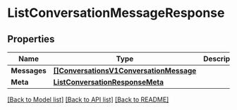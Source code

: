# ListConversationMessageResponse

## Properties

Name | Type | Description | Notes
------------ | ------------- | ------------- | -------------
**Messages** | [**[]ConversationsV1ConversationMessage**](ConversationsV1ConversationMessage.md) |  |[optional] 
**Meta** | [**ListConversationResponseMeta**](ListConversationResponseMeta.md) |  |[optional] 

[[Back to Model list]](../README.md#documentation-for-models) [[Back to API list]](../README.md#documentation-for-api-endpoints) [[Back to README]](../README.md)


